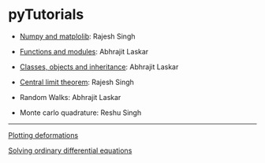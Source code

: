 # pyTutorials

* [Numpy and matplolib](http://nbviewer.ipython.org/gist/rajeshrinet/a1dd02f1920974b830ab): Rajesh Singh

* [Functions and modules](http://nbviewer.ipython.org/gist/jitAbhra/8594055): Abhrajit Laskar

* [Classes, objects and inheritance](http://nbviewer.ipython.org/gist/jitAbhra/8682833): Abhrajit Laskar 

* [Central limit theorem](http://nbviewer.ipython.org/gist/rajeshrinet/9af6e5e06aa4ce519ff1): Rajesh Singh

* Random Walks: Abhrajit Laskar

* Monte carlo quadrature: Reshu Singh
---



[Plotting deformations](http://nbviewer.ipython.org/gist/rajeshrinet/8351652)


[Solving ordinary differential equations](http://nbviewer.ipython.org/gist/rajeshrinet/bde976cd3e1f4a238cfa)

